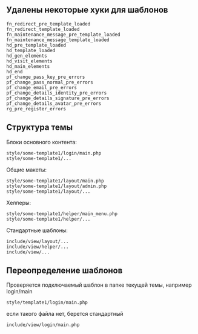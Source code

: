 
## Удалены некоторые хуки для шаблонов

    fn_redirect_pre_template_loaded
    fn_redirect_template_loaded
    fn_maintenance_message_pre_template_loaded
    fn_maintenance_message_template_loaded
    hd_pre_template_loaded
    hd_template_loaded
    hd_gen_elements
    hd_visit_elements
    hd_main_elements
    hd_end
    pf_change_pass_key_pre_errors
    pf_change_pass_normal_pre_errors
    pf_change_email_pre_errors
    pf_change_details_identity_pre_errors
    pf_change_details_signature_pre_errors
    pf_change_details_avatar_pre_errors
    rg_pre_register_errors

## Структура темы

Блоки основного контента:

    style/some-template1/login/main.php
    style/some-template1/...

Общие макеты:
    
    style/some-template1/layout/main.php
    style/some-template1/layout/admin.php
    style/some-template1/layout/...

Хелперы:

    style/some-template1/helper/main_menu.php    
    style/some-template1/helper/...

Стандартные шаблоны:

    include/view/layout/...
    include/view/helper/...
    include/view/...

## Переопределение шаблонов

Проверяется подключаемый шаблон в папке текущей темы, например login/main
    
    style/template1/login/main.php
    
если такого файла нет, берется стандартный

    include/view/login/main.php
